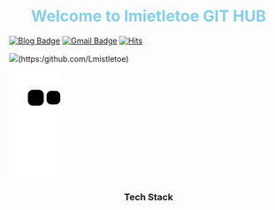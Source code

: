 <h1 align="center" style="color:skyblue;">Welcome to lmietletoe GIT HUB</h1>


<!-- card  -->
<div align="left">
 
[![Blog Badge](http://img.shields.io/badge/-Blog-black?style=flat-square&link=https://lmietletoe.tistory.com)](https://lmietletoe.tistory.com)
[![Gmail Badge](https://img.shields.io/badge/-Gmail-d14836?style=flat-square&logo=Gmail&logoColor=white&link=mailto:imdlqudgml@gmail.com)](mailto:imdlqudgml@gmail.com)
[![Hits](https://hits.seeyoufarm.com/api/count/incr/badge.svg?url=https%3A%2F%2Fgithub.com%2FLmistletoe&count_bg=%2379C83D&title_bg=%23555555&icon=&icon_color=%23E7E7E7&title=views&edge_flat=false)](https://github.com/Lmistletoe)
</div> 
 
<!-- Github status  -->
<img style="align:right; width: 400px;" src="https://github-readme-stats.vercel.app/api?username=Lmistletoe&show_icons=true&theme=cobalt"/>(https:/github.com/Lmistletoe)
<!-- [![Anurag's github stats](https://github-readme-stats.vercel.app/api?username=Lmistletoe&show_icons=true&theme=onedark)](https://github.com/anuraghazra/github-readme-stats) -->


<!-- 꿈틀이 -->
![snake gif](https://github.com/Lmistletoe/Lmistletoe/blob/output/github-contribution-grid-snake.svg)


<h3 align="center">Tech Stack</h3>
